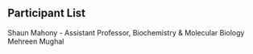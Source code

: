 ## Participant List

Shaun Mahony - Assistant Professor, Biochemistry & Molecular Biology
Mehreen Mughal
